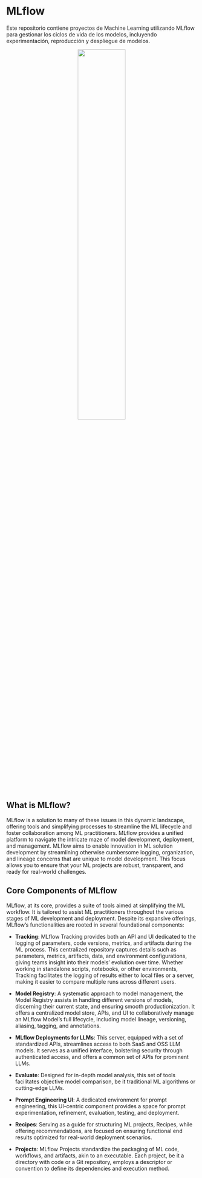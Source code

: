 # MLflow
Este repositorio contiene proyectos de Machine Learning utilizando MLflow para gestionar los ciclos de vida de los modelos, incluyendo experimentación, reproducción y despliegue de modelos.

<p align="center">
  <img src="https://techcommunity.microsoft.com/t5/image/serverpage/image-id/420557i0319A4181851485A/image-size/original?v=v2&px=-1" width="50%">
</p>

## What is MLflow?
MLflow is a solution to many of these issues in this dynamic landscape, offering tools and simplifying processes to streamline the ML lifecycle and foster collaboration among ML practitioners.
MLflow provides a unified platform to navigate the intricate maze of model development, deployment, and management. MLflow aims to enable innovation in ML solution development by streamlining otherwise cumbersome logging, organization, and lineage concerns that are unique to model development. This focus allows you to ensure that your ML projects are robust, transparent, and ready for real-world challenges.

## Core Components of MLflow
MLflow, at its core, provides a suite of tools aimed at simplifying the ML workflow. It is tailored to assist ML practitioners throughout the various stages of ML development and deployment. Despite its expansive offerings, MLflow’s functionalities are rooted in several foundational components:

- **Tracking**: MLflow Tracking provides both an API and UI dedicated to the logging of parameters, code versions, metrics, and artifacts during the ML process. This centralized repository captures details such as parameters, metrics, artifacts, data, and environment configurations, giving teams insight into their models’ evolution over time. Whether working in standalone scripts, notebooks, or other environments, Tracking facilitates the logging of results either to local files or a server, making it easier to compare multiple runs across different users.

- **Model Registry**: A systematic approach to model management, the Model Registry assists in handling different versions of models, discerning their current state, and ensuring smooth productionization. It offers a centralized model store, APIs, and UI to collaboratively manage an MLflow Model’s full lifecycle, including model lineage, versioning, aliasing, tagging, and annotations.

- **MLflow Deployments for LLMs**: This server, equipped with a set of standardized APIs, streamlines access to both SaaS and OSS LLM models. It serves as a unified interface, bolstering security through authenticated access, and offers a common set of APIs for prominent LLMs.

- **Evaluate**: Designed for in-depth model analysis, this set of tools facilitates objective model comparison, be it traditional ML algorithms or cutting-edge LLMs.

- **Prompt Engineering UI**: A dedicated environment for prompt engineering, this UI-centric component provides a space for prompt experimentation, refinement, evaluation, testing, and deployment.

- **Recipes**: Serving as a guide for structuring ML projects, Recipes, while offering recommendations, are focused on ensuring functional end results optimized for real-world deployment scenarios.

- **Projects**: MLflow Projects standardize the packaging of ML code, workflows, and artifacts, akin to an executable. Each project, be it a directory with code or a Git repository, employs a descriptor or convention to define its dependencies and execution method.
